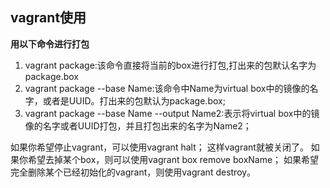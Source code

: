 ## vagrant使用 ##
**用以下命令进行打包**

1. vagrant package:该命令直接将当前的box进行打包,打出来的包默认名字为package.box
1. vagrant package --base Name:该命令中Name为virtual box中的镜像的名字，或者是UUID。打出来的包默认为package.box;
1. vagrant package --base Name --output Name2:表示将virtual box中的镜像的名字或者UUID打包，并且打包出来的名字为Name2；

如果你希望停止vagrant，可以使用vagrant halt；
这样vagrant就被关闭了。
如果你希望去掉某个box，则可以使用vagrant box remove boxName；
如果希望完全删除某个已经初始化的vagrant，则使用vagrant destroy。
